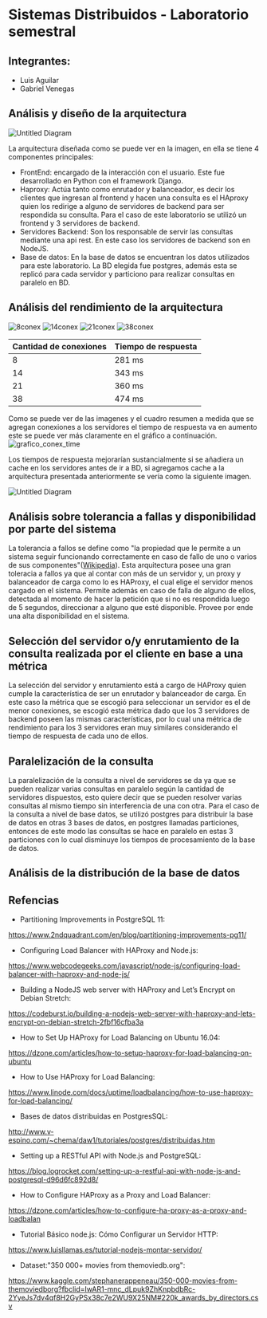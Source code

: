 # Sistemas Distribuidos - Laboratorio semestral

## Integrantes:
- Luis Aguilar 
- Gabriel Venegas

## Análisis y diseño de la arquitectura

![Untitled Diagram](https://user-images.githubusercontent.com/19898908/60762078-89582480-a025-11e9-8b5b-e7913a3dfe25.png)

La arquitectura diseñada como se puede ver en la imagen, en ella se tiene 4 componentes principales:
- FrontEnd: encargado de la interacción con el usuario. Este fue desarrollado en Python con el framework Django.
- Haproxy: Actúa tanto como enrutador y balanceador, es decir los clientes que ingresan al frontend y hacen una consulta es el HAproxy quien los redirige a alguno de servidores de backend para ser respondida su consulta. Para el caso de este laboratorio se utilizó un frontend y 3 servidores de backend.
- Servidores Backend: Son los responsable de servir las consultas mediante una api rest. En este caso los servidores de backend son en NodeJS.
- Base de datos: En la base de datos se encuentran los datos utilizados para este laboratorio. La BD elegida fue postgres, además esta se replicó para cada servidor y particiono para realizar consultas en paralelo en BD.
## Análisis del rendimiento de la arquitectura
![8conex](https://user-images.githubusercontent.com/19898908/60762844-39358e00-a036-11e9-9310-5e98bc7dbaac.PNG)
![14conex](https://user-images.githubusercontent.com/19898908/60762902-1e174e00-a037-11e9-968d-1cbea78c0b08.PNG)
![21conex](https://user-images.githubusercontent.com/19898908/60762852-566a5c80-a036-11e9-8de4-18d4006514fb.PNG)
![38conex](https://user-images.githubusercontent.com/19898908/60762854-5ff3c480-a036-11e9-905c-a5ad2a0dccd6.PNG)

| Cantidad de conexiones | Tiempo de respuesta |
|------------------------|---------------------|
| 8                      | 281 ms              |
| 14                     | 343 ms              |
| 21                     | 360 ms              |
| 38                     | 474 ms              |

Como se puede ver de las imagenes y el cuadro resumen a medida que se agregan conexiones a los servidores el tiempo de respuesta va en aumento este se puede ver más claramente en el gráfico a continuación.
![grafico_conex_time](https://user-images.githubusercontent.com/19898908/60763317-b9acbc80-a03f-11e9-891e-be73327b39f6.PNG)

Los tiempos de respuesta mejorarían sustancialmente si se añadiera un cache en los servidores antes de ir a BD, si agregamos cache a la arquitectura presentada anteriormente se vería como la siguiente imagen.

![Untitled Diagram](https://user-images.githubusercontent.com/19898908/60763191-16f33e80-a03d-11e9-9c7d-ec8eaad8dcc5.png)

## Análisis sobre tolerancia a fallas y disponibilidad por parte del sistema
La tolerancia a fallos se define como "la propiedad que le permite a un sistema seguir funcionando correctamente en caso de fallo de uno o varios de sus componentes"([Wikipedia](https://es.wikipedia.org/wiki/Diseño_de_tolerancia_a_fallos#Criterios)). Esta arquitectura posee una gran toleracia a fallos ya que al contar con más de un servidor y, un proxy y balanceador de carga como lo es HAProxy, el cual elige el servidor menos cargado en el sistema. Permite además en caso de falla de alguno de ellos, detectada al momento de hacer la petición que si no es respondida luego de 5 segundos, direccionar a alguno que esté disponible. Provee por ende una alta disponibilidad en el sistema.

## Selección del servidor o/y enrutamiento de la consulta realizada por el cliente en base a una métrica
La selección del servidor y enrutamiento está a cargo de HAProxy quien cumple la característica de ser un enrutador y balanceador de carga. En este caso la métrica que se escogió para seleccionar un servidor es el de menor conexiones, se escogió esta métrica dado que los 3 servidores de backend poseen las mismas características, por lo cual una métrica de rendimiento para los 3 servidores eran muy similares considerando el tiempo de respuesta de cada uno de ellos.

## Paralelización de la consulta
La paralelización  de la consulta a nivel de servidores se da ya que se pueden realizar  varias consultas en paralelo según la cantidad de servidores dispuestos, esto quiere decir que se pueden resolver varias consultas al mismo tiempo sin interferencia de una con otra.
Para el caso de la consulta a nivel de base datos, se utilizó postgres para distribuir la base de datos en otras 3 bases de datos, en postgres llamadas particiones, entonces de este modo las consultas se hace en paralelo en estas 3 particiones con lo cual disminuye los tiempos de procesamiento de la base de datos.

## Análisis de la distribución de la base de datos



## Refencias
- Partitioning Improvements in PostgreSQL 11: 

https://www.2ndquadrant.com/en/blog/partitioning-improvements-pg11/

- Configuring Load Balancer with HAProxy and Node.js:

https://www.webcodegeeks.com/javascript/node-js/configuring-load-balancer-with-haproxy-and-node-js/

- Building a NodeJS web server with HAProxy and Let’s Encrypt on Debian Stretch:

https://codeburst.io/building-a-nodejs-web-server-with-haproxy-and-lets-encrypt-on-debian-stretch-2fbf16cfba3a

- How to Set Up HAProxy for Load Balancing on Ubuntu 16.04:

https://dzone.com/articles/how-to-setup-haproxy-for-load-balancing-on-ubuntu

- How to Use HAProxy for Load Balancing: 

https://www.linode.com/docs/uptime/loadbalancing/how-to-use-haproxy-for-load-balancing/

- Bases de datos distribuidas en PostgresSQL:

http://www.v-espino.com/~chema/daw1/tutoriales/postgres/distribuidas.htm

- Setting up a RESTful API with Node.js and PostgreSQL:

https://blog.logrocket.com/setting-up-a-restful-api-with-node-js-and-postgresql-d96d6fc892d8/

- How to Configure HAProxy as a Proxy and Load Balancer: 

https://dzone.com/articles/how-to-configure-ha-proxy-as-a-proxy-and-loadbalan

- Tutorial Básico node.js: Cómo Configurar un Servidor HTTP:

https://www.luisllamas.es/tutorial-nodejs-montar-servidor/

- Dataset:"350 000+ movies from themoviedb.org":

https://www.kaggle.com/stephanerappeneau/350-000-movies-from-themoviedborg?fbclid=IwAR1-mnc_dLpuk9ZhKnpbdbRc-2YyeJs7dv4qf8H2GyPSx38c7e2WU9X25NM#220k_awards_by_directors.csv
